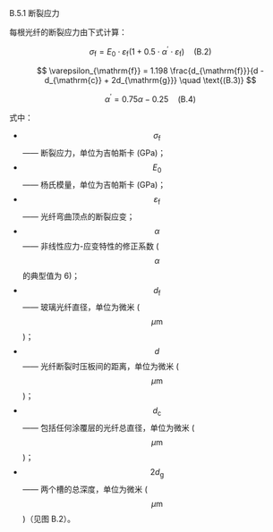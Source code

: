 B.5.1 断裂应力

每根光纤的断裂应力由下式计算：

 $$ 
\sigma_{\mathrm{f}} = E_{0} \cdot \varepsilon_{\mathrm{f}} \left(1 + 0.5 \cdot \alpha^{\prime} \cdot \varepsilon_{\mathrm{f}}\right) \quad \text{(B.2)}
 $$ 

 $$ 
\varepsilon_{\mathrm{f}} = 1.198 \frac{d_{\mathrm{f}}}{d - d_{\mathrm{c}} + 2d_{\mathrm{g}}} \quad \text{(B.3)}
 $$ 

 $$ 
\alpha^{\prime} = 0.75 \alpha - 0.25 \quad \text{(B.4)}
 $$ 

式中：

-  $$ \sigma_{\mathrm{f}} $$  —— 断裂应力，单位为吉帕斯卡 (GPa)；
-  $$ E_{0} $$  —— 杨氏模量，单位为吉帕斯卡 (GPa)；
-  $$ \varepsilon_{\mathrm{f}} $$  —— 光纤弯曲顶点的断裂应变；
-  $$ \alpha $$  —— 非线性应力-应变特性的修正系数 ( $$ \alpha $$  的典型值为 6)；
-  $$ d_{\mathrm{f}} $$  —— 玻璃光纤直径，单位为微米 ( $$ \mu \mathrm{m} $$ )；
-  $$ d $$  —— 光纤断裂时压板间的距离，单位为微米 ( $$ \mu \mathrm{m} $$ )；
-  $$ d_{\mathrm{c}} $$  —— 包括任何涂覆层的光纤总直径，单位为微米 ( $$ \mu \mathrm{m} $$ )；
-  $$ 2d_{\mathrm{g}} $$  —— 两个槽的总深度，单位为微米 ( $$ \mu \mathrm{m} $$ )（见图 B.2）。